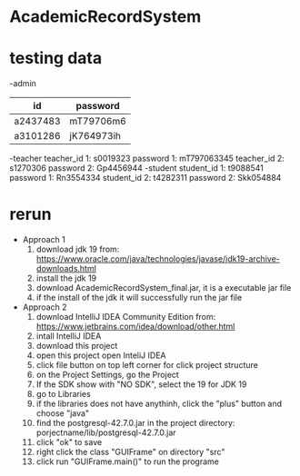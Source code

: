 # AcademicRecordSystem
# testing data
  -admin

| id            | password      |
| ------------- | ------------- | 
| a2437483      |   mT79706m6   |
| a3101286      |   jK764973ih  |


  -teacher
    teacher_id 1: s0019323
    password 1: mT797063345
    teacher_id 2: s1270306
    password 2: Gp4456944
  -student
    student_id 1: t9088541
    password 1: Rn3554334
    student_id 2: t4282311
    password 2: Skk054884
# rerun
  - Approach 1
    1. download jdk 19 from: https://www.oracle.com/java/technologies/javase/jdk19-archive-downloads.html
    2. install the jdk 19
    3. download AcademicRecordSystem_final.jar, it is a executable jar file
    4. if the install of the jdk it will successfully run the jar file
  - Approach 2
    1. download IntelliJ IDEA Community Edition from: https://www.jetbrains.com/idea/download/other.html
    2. intall IntelliJ IDEA
    3. download this project
    4. open this project open InteliJ IDEA
    5. click file button on top left corner for click project structure
    6. on the Project Settings, go the Project
    7. If the SDK show with "NO SDK", select the 19 for JDK 19
    8. go to Libraries
    9. if the libraries does not have anythinh, click the "plus" button and choose "java"
    10. find the postgresql-42.7.0.jar in the project directory: porjectname/lib/postgresql-42.7.0.jar
    11. click "ok" to save
    12. right click the class "GUIFrame" on directory "src"
    13. click run "GUIFrame.main()" to run the programe
       
    
   
